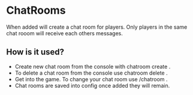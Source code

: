 # ChatRooms 
When added will create a chat room for players. Only players in the same chat rooom will receive each others messages.
## How is it used?
  * Create new chat room from the console with chatroom create <chatRoomName>.
  * To delete a chat room from the console use chatroom delete <chatRoomName>.
  * Get into the game. To change your chat room use /chatroom <chatRoomName>.
  * Chat rooms are saved into config once added they will remain.

